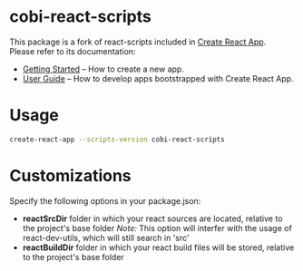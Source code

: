 # cobi-react-scripts

This package is a fork of react-scripts included in [Create React App](https://github.com/facebook/create-react-app).<br>
Please refer to its documentation:

- [Getting Started](https://facebook.github.io/create-react-app/docs/getting-started) – How to create a new app.
- [User Guide](https://facebook.github.io/create-react-app/) – How to develop apps bootstrapped with Create React App.

# Usage

```sh
create-react-app --scripts-version cobi-react-scripts
```

# Customizations

Specify the following options in your package.json:

- **reactSrcDir** folder in which your react sources are located, relative to the project's base folder
  _Note:_ This option will interfer with the usage of react-dev-utils, which will still search in 'src'
- **reactBuildDir** folder in which your react build files will be stored, relative to the project's base folder
